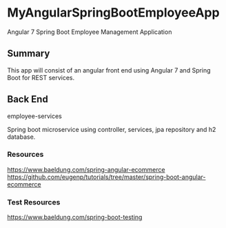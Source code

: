 # MyAngularSpringBootEmployeeApp
Angular 7 Spring Boot Employee Management Application


## Summary
This app will consist of an angular front end using Angular 7 and Spring Boot for REST services.


## Back End 
employee-services

Spring boot microservice using controller, services, jpa repository and h2 database.




### Resources
https://www.baeldung.com/spring-angular-ecommerce
https://github.com/eugenp/tutorials/tree/master/spring-boot-angular-ecommerce


### Test Resources
https://www.baeldung.com/spring-boot-testing